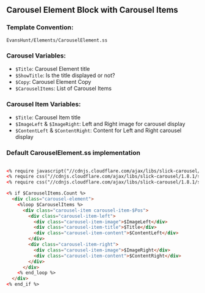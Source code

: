 ## Carousel Element Block with Carousel Items

### Template Convention:

`EvansHunt/Elements/CarouselElement.ss`

### Carousel Variables:

- `$Title`: Carousel Element title
- `$ShowTitle`: Is the title displayed or not?
- `$Copy`: Carousel Element Copy
- `$CarouselItems`: List of Carousel Items

### Carousel Item Variables:

- `$Title`: Carousel Item title
- `$ImageLeft` & `$ImageRight`: Left and Right image for carousel display
- `$ContentLeft` & `$ContentRight`: Content for Left and Right carousel display

### Default CarouselElement.ss implementation

```html

<% require javascript("//cdnjs.cloudflare.com/ajax/libs/slick-carousel/1.8.1/slick.min.js") %>
<% require css("//cdnjs.cloudflare.com/ajax/libs/slick-carousel/1.8.1/slick.min.css") %>
<% require css("//cdnjs.cloudflare.com/ajax/libs/slick-carousel/1.8.1/slick-theme.min.css") %>

<% if $CarouselItems.Count %>
  <div class="carousel-element">
    <%loop $CarouselItems %>
      <div class="carousel-item carousel-item-$Pos">
        <div class="carousel-item-left">
          <div class="carousel-item-image">$ImageLeft</div>
          <div class="carousel-item-title">$Title</div>
          <div class="carousel-item-content">$ContentLeft</div>
        </div>
        <div class="carousel-item-right">
          <div class="carousel-item-image">$ImageRight</div>
          <div class="carousel-item-content">$ContentRight</div>
        </div>
      </div>
    <% end_loop %>
  </div>
<% end_if %>

```

